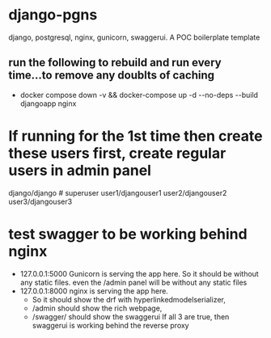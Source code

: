 # django-pgns
django, postgresql, nginx, gunicorn, swaggerui. A POC boilerplate template

## run the following to rebuild and run every time...to remove any doublts of caching
- docker compose down -v && docker-compose up -d --no-deps --build djangoapp nginx

# If running for the 1st time then create these users first, create regular users in admin panel
django/django # superuser
user1/djangouser1
user2/djangouser2
user3/djangouser3

# test swagger to be working behind nginx
- 127.0.0.1:5000 Gunicorn is serving the app here. So it should be without any static files. even the /admin panel will be without any static files
- 127.0.0.1:8000 nginx is serving the app here.
    - So it should show the drf with hyperlinkedmodelserializer,
    - /admin should show the rich webpage,
    - /swagger/ should show the swaggerui
    If all 3 are true, then swaggerui is working behind the reverse proxy

